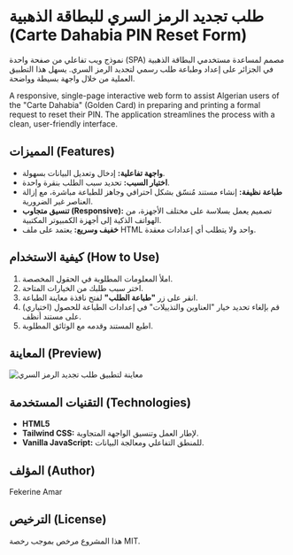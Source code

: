 # طلب تجديد الرمز السري للبطاقة الذهبية (Carte Dahabia PIN Reset Form)

نموذج ويب تفاعلي من صفحة واحدة (SPA) مصمم لمساعدة مستخدمي البطاقة الذهبية في الجزائر على إعداد وطباعة طلب رسمي لتجديد الرمز السري. يسهل هذا التطبيق العملية من خلال واجهة بسيطة وواضحة.

A responsive, single-page interactive web form to assist Algerian users of the "Carte Dahabia" (Golden Card) in preparing and printing a formal request to reset their PIN. The application streamlines the process with a clean, user-friendly interface.

## المميزات (Features)

* **واجهة تفاعلية:** إدخال وتعديل البيانات بسهولة.
* **اختيار السبب:** تحديد سبب الطلب بنقرة واحدة.
* **طباعة نظيفة:** إنشاء مستند مُنسّق بشكل احترافي وجاهز للطباعة مباشرة، مع إزالة العناصر غير الضرورية.
* **تنسيق متجاوب (Responsive):** تصميم يعمل بسلاسة على مختلف الأجهزة، من الهواتف الذكية إلى أجهزة الكمبيوتر المكتبية.
* **خفيف وسريع:** يعتمد على ملف HTML واحد ولا يتطلب أي إعدادات معقدة.

## كيفية الاستخدام (How to Use)

1.  املأ المعلومات المطلوبة في الحقول المخصصة.
2.  اختر سبب طلبك من الخيارات المتاحة.
3.  انقر على زر **"طباعة الطلب"** لفتح نافذة معاينة الطباعة.
4.  (اختياري) قم بإلغاء تحديد خيار "العناوين والتذييلات" في إعدادات الطباعة للحصول على مستند أنظف.
5.  اطبع المستند وقدمه مع الوثائق المطلوبة.

## المعاينة (Preview)

![معاينة لتطبيق طلب تجديد الرمز السري](https://dahabia-card-recover.github.io/)

## التقنيات المستخدمة (Technologies)

* **HTML5**
* **Tailwind CSS:** لإطار العمل وتنسيق الواجهة المتجاوبة.
* **Vanilla JavaScript:** للمنطق التفاعلي ومعالجة البيانات.

## المؤلف (Author)

Fekerine Amar

## الترخيص (License)

هذا المشروع مرخص بموجب رخصة MIT.
